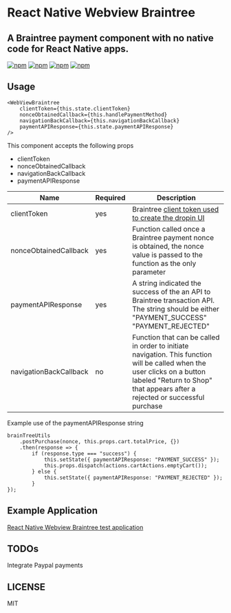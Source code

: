 # React Native Webview Braintree
## A Braintree payment component with no native code for React Native apps.

[![npm](https://img.shields.io/npm/v/react-native-webview-braintreee.svg)](https://www.npmjs.com/package/react-native-webview-braintree)
[![npm](https://img.shields.io/npm/dm/react-native-webview-braintree.svg)](https://www.npmjs.com/package/react-native-webview-braintree)
[![npm](https://img.shields.io/npm/dt/react-native-webview-braintree.svg)](https://www.npmjs.com/package/react-native-webview-braintree)
[![npm](https://img.shields.io/npm/l/react-native-webview-braintree.svg)](https://github.com/react-native-component/react-native-webview-braintree/blob/master/LICENSE)

## Usage
~~~~
<WebViewBraintree
    clientToken={this.state.clientToken}
    nonceObtainedCallback={this.handlePaymentMethod}
    navigationBackCallback={this.navigationBackCallback}
    paymentAPIResponse={this.state.paymentAPIResponse}
/>	
~~~~

This component accepts the following props
* clientToken
* nonceObtainedCallback
* navigationBackCallback
* paymentAPIResponse

| Name                   | Required      | Description |
| ---------------------- | ------------- | ----------- |
| clientToken            |    yes        | Braintree [client token used to create the dropin UI](https://developers.braintreepayments.com/start/hello-client/javascript/v3#get-a-client-token)|
| nonceObtainedCallback  |    yes        | Function called once a Braintree payment nonce is obtained, the nonce value is passed to the function as the only parameter|
| paymentAPIResponse     |    yes        | A string indicated the success of the an API to Braintree transaction API.  The string should be either "PAYMENT_SUCCESS" "PAYMENT_REJECTED"|
| navigationBackCallback |    no         | Function that can be called in order to initiate navigation.  This function will be called when the user clicks on a button labeled "Return to Shop" that appears after a rejected or successful purchase |


Example use of the paymentAPIResponse string
~~~
brainTreeUtils
    .postPurchase(nonce, this.props.cart.totalPrice, {})
    .then(response => {
        if (response.type === "success") {
            this.setState({ paymentAPIResponse: "PAYMENT_SUCCESS" });
            this.props.dispatch(actions.cartActions.emptyCart());
        } else {
            this.setState({ paymentAPIResponse: "PAYMENT_REJECTED" });
        }
});
~~~

## Example Application
[React Native Webview Braintree test application](https://github.com/reggie3/react-native-webview-braintree-test-app)

## TODOs
Integrate Paypal payments

## LICENSE

MIT
